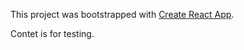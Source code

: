 This project was bootstrapped with [Create React App](https://github.com/facebookincubator/create-react-app).

Contet is for testing.